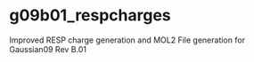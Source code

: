 # g09b01_respcharges
Improved RESP charge generation and MOL2 File generation for Gaussian09 Rev B.01
